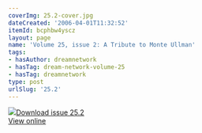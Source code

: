 ```yaml
---
coverImg: 25.2-cover.jpg
dateCreated: '2006-04-01T11:32:52'
itemId: bcphbw4yscz
layout: page
name: 'Volume 25, issue 2: A Tribute to Monte Ullman'
tags:
- hasAuthor: dreamnetwork
- hasTag: dream-network-volume-25
- hasTag: dreamnetwork
type: post
urlSlug: '25.2'
---
```

<img class="card-journal-img" src="../images/25.2-rect.jpg"/><a href="../files/pdfs/Volume_25/25.2_monte_ullman.pdf" download="">Download issue 25.2</a><br><a href="../files/pdfs/Volume_25/25.2_monte_ullman.pdf">View online</a>